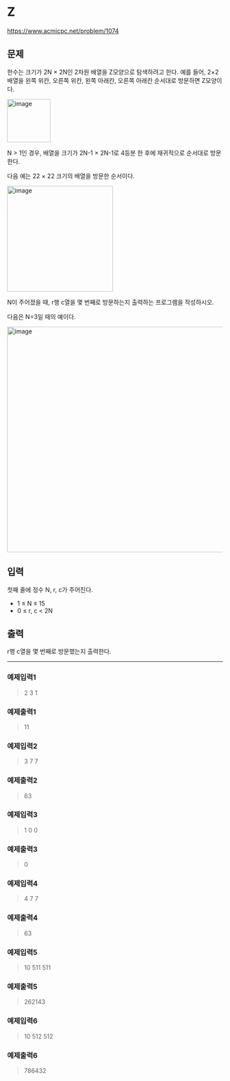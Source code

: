 # Z

https://www.acmicpc.net/problem/1074

## 문제
한수는 크기가 2N × 2N인 2차원 배열을 Z모양으로 탐색하려고 한다. 예를 들어, 2×2배열을 왼쪽 위칸, 오른쪽 위칸, 왼쪽 아래칸, 오른쪽 아래칸 순서대로 방문하면 Z모양이다.

<img width="101" alt="image" src="https://github.com/user-attachments/assets/a19f8603-caa2-4bb5-ac95-bdf9c9640bdb">

N > 1인 경우, 배열을 크기가 2N-1 × 2N-1로 4등분 한 후에 재귀적으로 순서대로 방문한다.

다음 예는 22 × 22 크기의 배열을 방문한 순서이다.

<img width="247" alt="image" src="https://github.com/user-attachments/assets/1c96f7ea-c682-424b-9d20-a0108deca72a">

N이 주어졌을 때, r행 c열을 몇 번째로 방문하는지 출력하는 프로그램을 작성하시오.

다음은 N=3일 때의 예이다.

<img width="527" alt="image" src="https://github.com/user-attachments/assets/18501807-741e-4095-bc05-9856e5bcd7ea">

## 입력
첫째 줄에 정수 N, r, c가 주어진다.
- 1 ≤ N ≤ 15
- 0 ≤ r, c < 2N

## 출력
r행 c열을 몇 번째로 방문했는지 출력한다.

---
### 예제입력1
> 2 3 1

### 예제출력1
> 11

### 예제입력2
> 3 7 7

### 예제출력2
> 63

### 예제입력3
>1 0 0

### 예제출력3
>0

### 예제입력4
> 4 7 7

### 예제출력4
> 63

### 예제입력5
> 10 511 511

### 예제출력5
>262143

### 예제입력6
> 10 512 512

### 예제출력6
>786432
